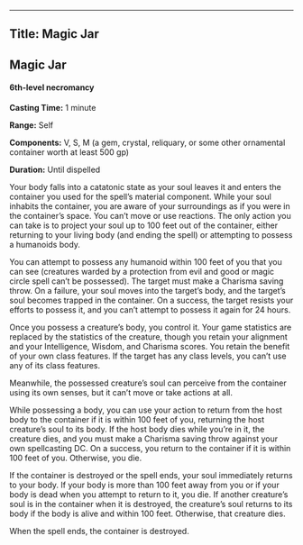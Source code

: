 -------------------------
Title: Magic Jar
-------------------------

## Magic Jar

#### 6th-level necromancy


**Casting Time:** 1 minute

**Range:** Self

**Components:** V, S, M (a gem, crystal, reliquary, or some
other ornamental container worth at least 500 gp)

**Duration:** Until dispelled

Your body falls into a catatonic state as your soul leaves it and enters
the container you used for the spell’s material component. While your
soul inhabits the container, you are aware of your surroundings as if
you were in the container’s space. You can’t move or use reactions. The
only action you can take is to project your soul up to 100 feet out of
the container, either returning to your living body (and ending the
spell) or attempting to possess a humanoids body.

You can attempt to possess any humanoid within 100 feet of you that you
can see (creatures warded by a protection from evil and
good or magic circle spell can’t be
possessed). The target must make a Charisma saving throw. On a failure,
your soul moves into the target’s body, and the target’s soul becomes
trapped in the container. On a success, the target resists your efforts
to possess it, and you can’t attempt to possess it again for 24 hours.

Once you possess a creature’s body, you control it. Your game statistics
are replaced by the statistics of the creature, though you retain your
alignment and your Intelligence, Wisdom, and Charisma scores. You retain
the benefit of your own class features. If the target has any class
levels, you can’t use any of its class features.

Meanwhile, the possessed creature’s soul can perceive from the container
using its own senses, but it can’t move or take actions at all.

While possessing a body, you can use your action to return from the host
body to the container if it is within 100 feet of you, returning the
host creature’s soul to its body. If the host body dies while you’re in
it, the creature dies, and you must make a Charisma saving throw against
your own spellcasting DC. On a success, you return to the container if
it is within 100 feet of you. Otherwise, you die.

If the container is destroyed or the spell ends, your soul immediately
returns to your body. If your body is more than 100 feet away from you
or if your body is dead when you attempt to return to it, you die. If
another creature’s soul is in the container when it is destroyed, the
creature’s soul returns to its body if the body is alive and within 100
feet. Otherwise, that creature dies.

When the spell ends, the container is destroyed.


